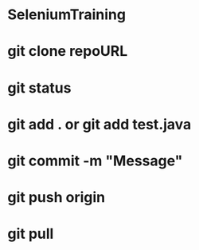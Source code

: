 # SeleniumTraining

# git clone repoURL

# git status

# git add . or git add test.java

# git commit -m "Message"

# git push origin

# git pull